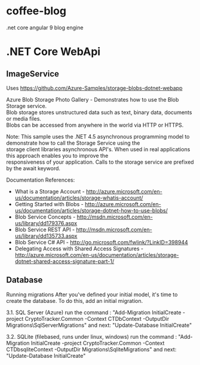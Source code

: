 # coffee-blog
.net core angular 9 blog engine

# .NET Core WebApi

## ImageService

Uses https://github.com/Azure-Samples/storage-blobs-dotnet-webapp

Azure Blob Storage Photo Gallery - Demonstrates how to use the Blob Storage service.  
Blob storage stores unstructured data such as text, binary data, documents or media files.  
Blobs can be accessed from anywhere in the world via HTTP or HTTPS. 

Note: This sample uses the .NET 4.5 asynchronous programming model to demonstrate how to call the Storage Service using the  
storage client libraries asynchronous API's. When used in real applications this approach enables you to improve the  
responsiveness of your application. Calls to the storage service are prefixed by the await keyword.  
  
Documentation References:  
- What is a Storage Account - http://azure.microsoft.com/en-us/documentation/articles/storage-whatis-account/ 
- Getting Started with Blobs - http://azure.microsoft.com/en-us/documentation/articles/storage-dotnet-how-to-use-blobs/ 
- Blob Service Concepts - http://msdn.microsoft.com/en-us/library/dd179376.aspx  
- Blob Service REST API - http://msdn.microsoft.com/en-us/library/dd135733.aspx 
- Blob Service C# API - http://go.microsoft.com/fwlink/?LinkID=398944 
- Delegating Access with Shared Access Signatures - http://azure.microsoft.com/en-us/documentation/articles/storage-dotnet-shared-access-signature-part-1/ 

## Database
Running migrations After you've defined your initial model, it's time to create the database. To do this, add an initial migration.

3.1. SQL Server (Azure) run the command : "Add-Migration InitialCreate -project CryptoTracker.Common -Context CTDbContext -OutputDir Migrations\SqlServerMigrations" and next: "Update-Database InitialCreate"

3.2. SQLite (filebased, runs under linux, windows) run the command : "Add-Migration InitialCreate -project CryptoTracker.Common -Context CTDbsqliteContext -OutputDir Migrations\SqliteMigrations" and next: "Update-Database InitialCreate"

